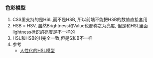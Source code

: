 ### 色彩模型
  1. CSS里支持的是HSL,而不是HSB, 所以前端不能把HSB的数值直接套用
  2. HSB = HSV, 虽然Brightness和Value也都称之为亮度, 但是和HSL里面lightness标识的亮度是不一样的
  3. HSL和HSB的H完全一致,但是S和B不一样
  4. 参考
     - [人性化的HSL模型](https://cdc.tencent.com/2011/05/09/%e8%89%b2%e7%94%9f%e5%bf%83%e4%b8%ad%ef%bc%9a%e4%ba%ba%e6%80%a7%e5%8c%96%e7%9a%84hsl%e6%a8%a1%e5%9e%8b/) 


